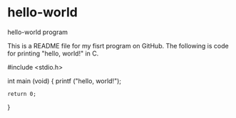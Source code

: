 # hello-world
hello-world program

This is a README file for my fisrt program on GitHub. The following is code for printing "hello, world!" in C.

  #include <stdio.h>

  int main (void)
  {
    printf ("hello, world!");

    return 0;
  }
